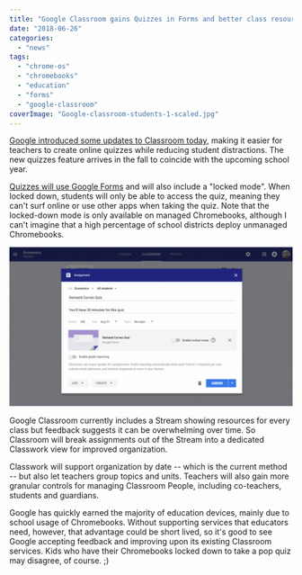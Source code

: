 ```yaml
---
title: "Google Classroom gains Quizzes in Forms and better class resource management tools"
date: "2018-06-26"
categories: 
  - "news"
tags: 
  - "chrome-os"
  - "chromebooks"
  - "education"
  - "forms"
  - "google-classroom"
coverImage: "Google-classroom-students-1-scaled.jpg"
---
```


[Google introduced some updates to Classroom today,](https://blog.google/outreach-initiatives/education/optimizing-google-classroom-way-you-work/) making it easier for teachers to create online quizzes while reducing student distractions. The new quizzes feature arrives in the fall to coincide with the upcoming school year.

[Quizzes will use Google Forms](https://support.google.com/docs/answer/7032287?hl=en) and will also include a "locked mode". When locked down, students will only be able to access the quiz, meaning they can't surf online or use other apps when taking the quiz. Note that the locked-down mode is only available on managed Chromebooks, although I can't imagine that a high percentage of school districts deploy unmanaged Chromebooks.

[![Google Classroom Quizzes form](images/Google-Classroom-Quizzes-form.png)](https://www.aboutchromebooks.com/news/google-classroom-gains-quizzes-in-forms-and-better-class-resource-management-tools/attachment/google-classroom-quizzes-form/)

Google Classroom currently includes a Stream showing resources for every class but feedback suggests it can be overwhelming over time. So Classroom will break assignments out of the Stream into a dedicated Classwork view for improved organization.

Classwork will support organization by date -- which is the current method -- but also let teachers group topics and units. Teachers will also gain more granular controls for managing Classroom People, including co-teachers, students and guardians.

Google has quickly earned the majority of education devices, mainly due to school usage of Chromebooks. Without supporting services that educators need, however, that advantage could be short lived, so it's good to see Google accepting feedback and improving upon its existing Classroom services. Kids who have their Chromebooks locked down to take a pop quiz may disagree, of course. ;)
